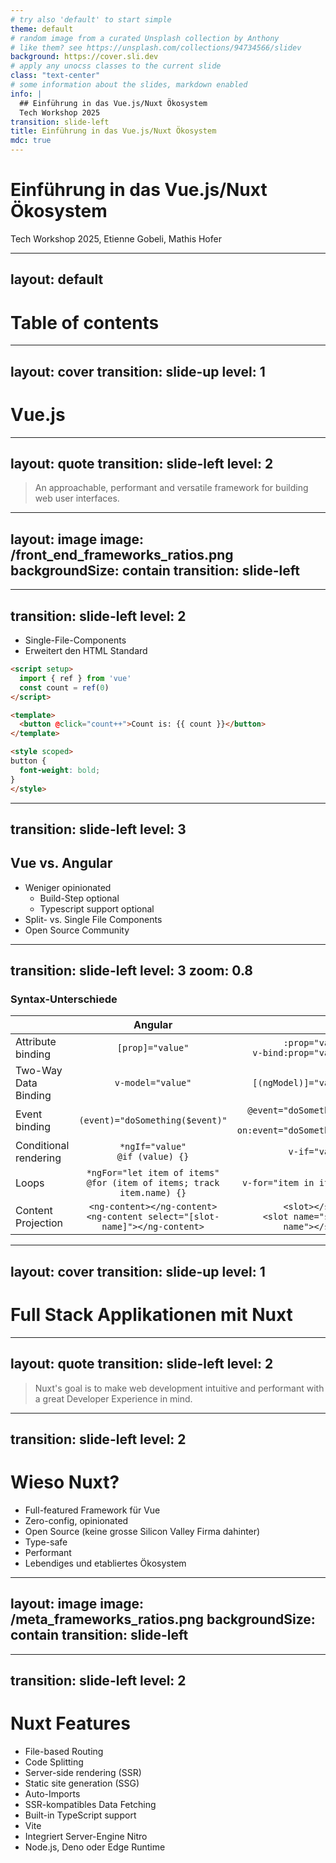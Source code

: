```yaml
---
# try also 'default' to start simple
theme: default
# random image from a curated Unsplash collection by Anthony
# like them? see https://unsplash.com/collections/94734566/slidev
background: https://cover.sli.dev
# apply any unocss classes to the current slide
class: "text-center"
# some information about the slides, markdown enabled
info: |
  ## Einführung in das Vue.js/Nuxt Ökosystem
  Tech Workshop 2025
transition: slide-left
title: Einführung in das Vue.js/Nuxt Ökosystem
mdc: true
---
```


# Einführung in das Vue.js/Nuxt Ökosystem

Tech Workshop 2025, Etienne Gobeli, Mathis Hofer

---
layout: default
---

# Table of contents

<Toc maxDepth="1"></Toc>

---
layout: cover
transition: slide-up
level: 1
---

# Vue.js


---
layout: quote
transition: slide-left
level: 2
---

> An approachable, performant and versatile framework for building web user interfaces.


---
layout: image
image: /front_end_frameworks_ratios.png
backgroundSize: contain
transition: slide-left
---

<!-- Quelle: https://2024.stateofjs.com/en-US/libraries/front-end-frameworks/ -->

---
transition: slide-left
level: 2
---
 - Single-File-Components
 - Erweitert den HTML Standard
 
```html
<script setup>
  import { ref } from 'vue'
  const count = ref(0)
</script>

<template>
  <button @click="count++">Count is: {{ count }}</button>
</template>

<style scoped>
button {
  font-weight: bold;
}
</style>
```
<!-- Wird normalerweise mit SFC's gebraucht => Beispiel Komponente
    Vue files sind sind standard HTML files mit zusätzlichen attributes
-->

---
transition: slide-left
level: 3
---

## Vue vs. Angular
- Weniger opinionated
  - Build-Step optional
  - Typescript support optional
- Split- vs. Single File Components
- Open Source Community

<!-- Vue kann auch ohne SFC und ohne build step in einer Seite eingebunden werden -->
---
transition: slide-left
level: 3
zoom: 0.8
---


### Syntax-Unterschiede

|         | Angular           | Vue  |
| ------------- |:-------------:| -----:|
| Attribute binding | `[prop]="value"` | `:prop="value"` <br> `v-bind:prop="value"` |
| Two-Way Data Binding | `v-model="value"` | `[(ngModel)]="value"`
| Event binding | `(event)="doSomething($event)"` | `@event="doSomething"` <br> `v-on:event="doSomething"` |
| Conditional rendering | `*ngIf="value"` <br> `@if (value) {}` | `v-if="value"` |
| Loops | `*ngFor="let item of items"`  <br> `@for (item of items; track item.name) {}` | `v-for="item in items"` |
| Content Projection | `<ng-content></ng-content>` <br> `<ng-content select="[slot-name]"></ng-content>` | `<slot></slot>` <br>  `<slot name="slot-name"></slot>` |


---
layout: cover
transition: slide-up
level: 1
---

# Full Stack Applikationen mit Nuxt

---
layout: quote
transition: slide-left
level: 2
---

> Nuxt's goal is to make web development intuitive and performant with a great Developer Experience in mind.

---
transition: slide-left
level: 2
---

# Wieso Nuxt?

- Full-featured Framework für Vue
- Zero-config, opinionated
- Open Source (keine grosse Silicon Valley Firma dahinter)
- Type-safe
- Performant
- Lebendiges und etabliertes Ökosystem

---
layout: image
image: /meta_frameworks_ratios.png
backgroundSize: contain
transition: slide-left
---

<!-- Quelle: https://2024.stateofjs.com/en-US/libraries/meta-frameworks/ -->

---
transition: slide-left
level: 2
---

# Nuxt Features

- File-based Routing
- Code Splitting
- Server-side rendering (SSR)
- Static site generation (SSG)
- Auto-Imports
- SSR-kompatibles Data Fetching
- Built-in TypeScript support
- Vite
- Integriert Server-Engine Nitro
- Node.js, Deno oder Edge Runtime

